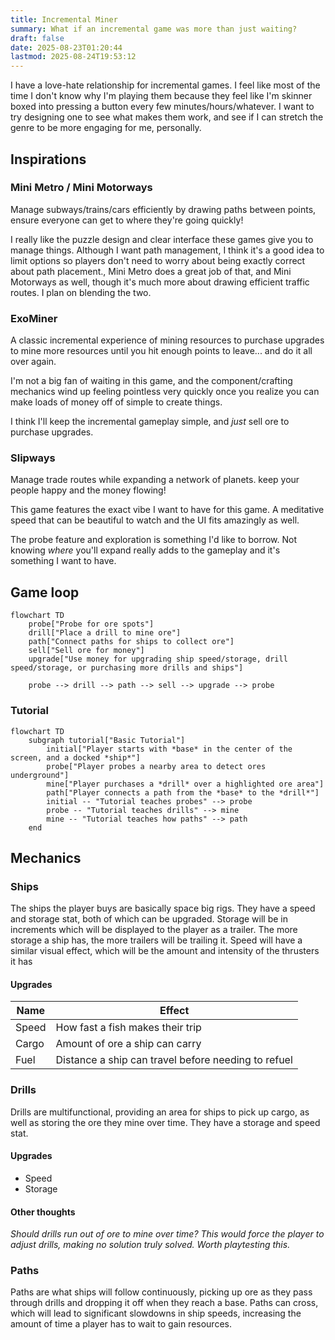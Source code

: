```yaml
---
title: Incremental Miner
summary: What if an incremental game was more than just waiting?
draft: false
date: 2025-08-23T01:20:44
lastmod: 2025-08-24T19:53:12
---
```

I have a love-hate relationship for incremental games. I feel like most of the time I don't know why I'm playing them because they feel like I'm skinner boxed into pressing a button every few minutes/hours/whatever. I want to try designing one to see what makes them work, and see if I can stretch the genre to be more engaging for me, personally.
## Inspirations
### Mini Metro / Mini Motorways
Manage subways/trains/cars efficiently by drawing paths between points, ensure everyone can get to where they're going quickly!

I really like the puzzle design and clear interface these games give you to manage things. Although I want path management, I think it's a good idea to limit options so players don't need to worry about being exactly correct about path placement., Mini Metro does a great job of that, and Mini Motorways as well, though it's much more about drawing efficient traffic routes. I plan on blending the two.
### ExoMiner
A classic incremental experience of mining resources to purchase upgrades to mine more resources until you hit enough points to leave... and do it all over again.

I'm not a big fan of waiting in this game, and the component/crafting mechanics wind up feeling pointless very quickly once you realize you can make loads of money off of simple to create things.

I think I'll keep the incremental gameplay simple, and *just* sell ore to purchase upgrades.
### Slipways
Manage trade routes while expanding a network of planets. keep your people happy and the money flowing!

This game features the exact vibe I want to have for this game. A meditative speed that can be beautiful to watch and the UI fits amazingly as well.

The probe feature and exploration is something I'd like to borrow. Not knowing *where* you'll expand really adds to the gameplay and it's something I want to have.

## Game loop

```mermaid
flowchart TD
	probe["Probe for ore spots"]
	drill["Place a drill to mine ore"]
	path["Connect paths for ships to collect ore"]
	sell["Sell ore for money"]
	upgrade["Use money for upgrading ship speed/storage, drill speed/storage, or purchasing more drills and ships"]
	
	probe --> drill --> path --> sell --> upgrade --> probe
```
### Tutorial
```mermaid
flowchart TD
	subgraph tutorial["Basic Tutorial"]
		initial["Player starts with *base* in the center of the screen, and a docked *ship*"]
		probe["Player probes a nearby area to detect ores underground"]
		mine["Player purchases a *drill* over a highlighted ore area"]
		path["Player connects a path from the *base* to the *drill*"]
		initial -- "Tutorial teaches probes" --> probe
		probe -- "Tutorial teaches drills" --> mine 
		mine -- "Tutorial teaches how paths" --> path
	end
```

## Mechanics
### Ships
The ships the player buys are basically space big rigs. They have a speed and storage stat, both of which can be upgraded. Storage will be in increments which will be displayed to the player as a trailer. The more storage a ship has, the more trailers will be trailing it. Speed will have a similar visual effect, which will be the amount and intensity of the thrusters it has
#### Upgrades

| Name  | Effect                                              |
| ----- | --------------------------------------------------- |
| Speed | How fast a fish makes their trip                    |
| Cargo | Amount of ore a ship can carry                      |
| Fuel  | Distance a ship can travel before needing to refuel |

### Drills
Drills are multifunctional, providing an area for ships to pick up cargo, as well as storing the ore they mine over time. They have a storage and speed stat.
#### Upgrades
- Speed
- Storage
#### Other thoughts

*Should drills run out of ore to mine over time? This would force the player to adjust drills, making no solution truly solved. Worth playtesting this.*
### Paths
Paths are what ships will follow continuously, picking up ore as they pass through drills and dropping it off when they reach a base. Paths can cross, which will lead to significant slowdowns in ship speeds, increasing the amount of time  a player has to wait to gain resources.